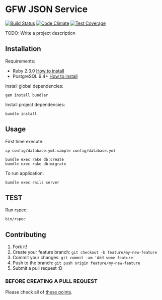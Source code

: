 # GFW JSON Service

[![Build Status](https://travis-ci.org/gfw-api/gfw-adapter-json.svg?branch=develop)](https://travis-ci.org/gfw-api/gfw-adapter-json) [![Code Climate](https://codeclimate.com/github/gfw-api/gfw-adapter-json/badges/gpa.svg)](https://codeclimate.com/github/gfw-api/gfw-adapter-json) [![Test Coverage](https://codeclimate.com/github/gfw-api/gfw-adapter-json/badges/coverage.svg)](https://codeclimate.com/github/gfw-api/gfw-adapter-json/coverage)

TODO: Write a project description

## Installation

Requirements:

* Ruby 2.3.0 [How to install](https://gorails.com/setup/osx/10.10-yosemite)
* PostgreSQL 9.4+ [How to install](http://exponential.io/blog/2015/02/21/install-postgresql-on-mac-os-x-via-brew/)

Install global dependencies:

    gem install bundler

Install project dependencies:

    bundle install

## Usage

First time execute:

    cp config/database.yml.sample config/database.yml

    bundle exec rake db:create
    bundle exec rake db:migrate

To run application:

    bundle exec rails server

## TEST

  Run rspec:

    bin/rspec

## Contributing

1. Fork it!
2. Create your feature branch: `git checkout -b feature/my-new-feature`
3. Commit your changes: `git commit -am 'Add some feature'`
4. Push to the branch: `git push origin feature/my-new-feature`
5. Submit a pull request :D

### BEFORE CREATING A PULL REQUEST

  Please check all of [these points](https://github.com/gfw-api/gfw-adapter-json/blob/master/CONTRIBUTING.md).

